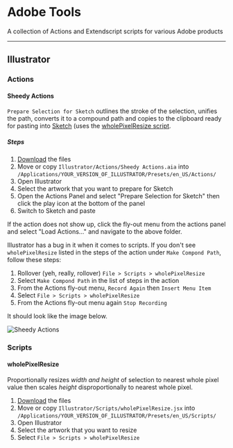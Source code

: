 # Adobe Tools

A collection of Actions and Extendscript scripts for various Adobe products

***

## Illustrator

### Actions

#### Sheedy Actions

`Prepare Selection for Sketch` outlines the stroke of the selection, unifies the path, converts it to a compound path and copies to the clipboard ready for pasting into [Sketch](http://bohemiancoding.com/sketch/) (uses the [wholePixelResize script](http://github.com/sheedy/adobe-tools#wholepixelresize).

##### Steps

1. [Download](https://github.com/sheedy/adobe-tools/zipball/master) the files
2. Move or copy `Illustrator/Actions/Sheedy Actions.aia` into `/Applications/YOUR_VERSION_OF_ILLUSTRATOR/Presets/en_US/Actions/`
3. Open Illustrator
4. Select the artwork that you want to prepare for Sketch
5. Open the Actions Panel and select "Prepare Selection for Sketch" then click the play icon at the bottom of the panel
6. Switch to Sketch and paste
 
If the action does not show up, click the fly-out menu from the actions panel and select "Load Actions..." and navigate to the above folder.

Illustrator has a bug in it when it comes to scripts. If you don't see `wholePixelResize` listed in the steps of the action under `Make Compond Path`, follow these steps:

1. Rollover (yeh, really, rollover) `File > Scripts > wholePixelResize` 
2. Select `Make Compond Path` in the list of steps in the action
3. From the Actions fly-out menu, `Record Again` then `Insert Menu Item`
3. Select `File > Scripts > wholePixelResize`
4. From the Actions fly-out menu again `Stop Recording`

It should look like the image below.

![Sheedy Actions](https://github.com/sheedy/adobe-tools/docs/prepare-selection-for-sketch.png)

### Scripts

#### wholePixelResize

Proportionally resizes *width and height* of selection to nearest whole pixel value then scales *height* disproportionally to nearest whole pixel.

1. [Download](https://github.com/sheedy/adobe-tools/zipball/master) the files
2. Move or copy `Illustrator/Scripts/wholePixelResize.jsx` into `/Applications/YOUR_VERSION_OF_ILLUSTRATOR/Presets/en_US/Scripts/`
3. Open Illustrator
4. Select the artwork that you want to resize
5. Select `File > Scripts > wholePixelResize`
